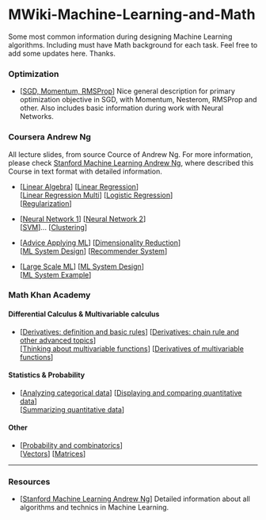 # MWiki-Machine-Learning-and-Math

Some most common information during designing Machine Learning algorithms. Including must have Math background for each task. Feel free to add some updates here. Thanks. 

### Optimization

* [[SGD, Momentum, RMSProp](http://cs231n.github.io/neural-networks-3/)] Nice general description for primary optimization objective in SGD, with Momentum, Nesterom, RMSProp and other. Also includes basic information during work with Neural Networks. 

### Coursera Andrew Ng
All lecture slides, from source Cource of Andrew Ng. For more information, please check [Stanford Machine Learning Andrew Ng](http://www.holehouse.org/mlclass/), where described this Course in text format with detailed information.

* [[Linear Algebra](https://github.com/GensaGames/MWiki-Machine-Learning-and-Math/blob/master/resources/ML-Andrew-Ng/Linear%20Algebra.pdf)]
[[Linear Regression](https://github.com/GensaGames/MWiki-Machine-Learning-and-Math/blob/master/resources/ML-Andrew-Ng/Linear%20Regression.pdf)]</br>
[[Linear Regression Multi](https://github.com/GensaGames/MWiki-Machine-Learning-and-Math/blob/master/resources/ML-Andrew-Ng/Linear%20Regression%20Multi.pdf)]
[[Logistic Regression](https://github.com/GensaGames/MWiki-Machine-Learning-and-Math/blob/master/resources/ML-Andrew-Ng/Logistic%20Regression.pdf)]</br>
[[Regularization](https://github.com/GensaGames/MWiki-Machine-Learning-and-Math/blob/master/resources/ML-Andrew-Ng/Regularization.pdf)]



* [[Neural Network 1](https://github.com/GensaGames/MWiki-Machine-Learning-and-Math/blob/master/resources/ML-Andrew-Ng/Neural-Network.pdf)]
[[Neural Network 2](https://github.com/GensaGames/MWiki-Machine-Learning-and-Math/blob/master/resources/ML-Andrew-Ng/Neural-Network%202.pdf)]</br>
[[SVM](https://github.com/GensaGames/MWiki-Machine-Learning-and-Math/blob/master/resources/ML-Andrew-Ng/SVM.pdf)]...
[[Clustering](https://github.com/GensaGames/MWiki-Machine-Learning-and-Math/blob/master/resources/ML-Andrew-Ng/Clustring.pdf)] 


* [[Advice Applying ML](https://github.com/GensaGames/MWiki-Machine-Learning-and-Math/blob/master/resources/ML-Andrew-Ng/Advice%20for%20Applying%20ML.pdf)]
[[Dimensionality Reduction](https://github.com/GensaGames/MWiki-Machine-Learning-and-Math/blob/master/resources/ML-Andrew-Ng/Dimensionality%20Reduction.pdf)] </br>
[[ML System Design](https://github.com/GensaGames/MWiki-Machine-Learning-and-Math/blob/master/resources/ML-Andrew-Ng/ML%20System%20Design.pdf)]
[[Recommender System](https://github.com/GensaGames/MWiki-Machine-Learning-and-Math/blob/master/resources/ML-Andrew-Ng/Recommender%20System.pdf)] 


* [[Large Scale ML](https://github.com/GensaGames/MWiki-Machine-Learning-and-Math/blob/master/resources/ML-Andrew-Ng/Large%20Scale%20ML.pdf)]
[[ML System Design](https://github.com/GensaGames/MWiki-Machine-Learning-and-Math/blob/master/resources/ML-Andrew-Ng/ML%20System%20Design.pdf)]</br>
[[ML System Example](https://github.com/GensaGames/MWiki-Machine-Learning-and-Math/blob/master/resources/ML-Andrew-Ng/Application%20Example.pdf)] 


### Math Khan Academy

#### Differential Calculus & Multivariable calculus
* [[Derivatives: definition and basic rules](https://www.khanacademy.org/math/differential-calculus/dc-diff-intro)]
[[Derivatives: chain rule and other advanced topics](https://www.khanacademy.org/math/differential-calculus/dc-chain)]</br>
[[Thinking about multivariable functions](https://www.khanacademy.org/math/multivariable-calculus/thinking-about-multivariable-function)]
[[Derivatives of multivariable functions](https://www.khanacademy.org/math/multivariable-calculus/multivariable-derivatives)]

#### Statistics & Probability
* [[Analyzing categorical data](https://www.khanacademy.org/math/statistics-probability/analyzing-categorical-data)]
[[Displaying and comparing quantitative data](https://www.khanacademy.org/math/statistics-probability/displaying-describing-data)]</br>
[[Summarizing quantitative data](https://www.khanacademy.org/math/statistics-probability/summarizing-quantitative-data)]

#### Other
* [[Probability and combinatorics](https://www.khanacademy.org/math/precalculus/prob-comb)]</br>
[[Vectors](https://www.khanacademy.org/math/precalculus/vectors-precalc)]
[[Matrices](https://www.khanacademy.org/math/precalculus/precalc-matrices)]

------------
### Resources
* [[Stanford Machine Learning Andrew Ng](http://www.holehouse.org/mlclass/)] Detailed information about all algorithms and technics in Machine Learning. 

